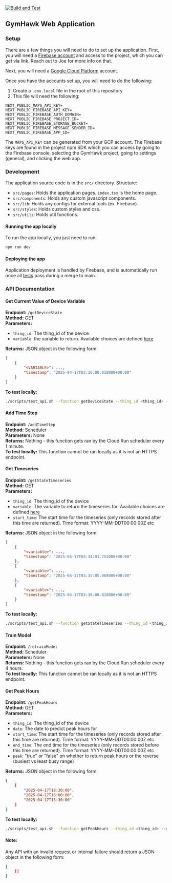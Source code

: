 [![Build and Test](https://github.com/ECESeniorDesign24-25/gymhawkapp/actions/workflows/firebase-hosting-pull-request.yml/badge.svg)](https://github.com/ECESeniorDesign24-25/gymhawkapp/actions/workflows/firebase-hosting-pull-request.yml)

## GymHawk Web Application

### Setup
There are a few things you will need to do to set up the application. First, you will need a [Firebase account](https://firebase.google.com/) and access to the project, which you can get via link. Reach out to Joe for more info on that.

Next, you will need a [Google Cloud Platform](https://console.cloud.google.com/) account.

Once you have the accounts set up, you will need to do the following:
1. Create a `.env.local` file in the root of this repository
2. This file will need the following:
```
NEXT_PUBLIC_MAPS_API_KEY=
NEXT_PUBLIC_FIREBASE_API_KEY=
NEXT_PUBLIC_FIREBASE_AUTH_DOMAIN=
NEXT_PUBLIC_FIREBASE_PROJECT_ID=
NEXT_PUBLIC_FIREBASE_STORAGE_BUCKET=
NEXT_PUBLIC_FIREBASE_MESSAGE_SENDER_ID=
NEXT_PUBLIC_FIREBASE_APP_ID=
```

The `MAPS_API_KEY` can be generated from your GCP account. The Firebase keys are found in the project npm SDK which you can access by going to the Firebase console, selecting the GymHawk project, going to settings (general), and clicking the web app.

### Development
The application source code is in the `src/` directory. Structure:

- `src/pages`: Holds the application pages. `index.tsx` is the home page.
- `src/components`: Holds any custom javascript components.
- `src/lib`: Holds any configs for external tools (ex. Firebase).
- `src/styles`: Holds custom styles and css.
- `src/utils`: Holds util functions.

#### Running the app locally
To run the app locally, you just need to run:
```bash
npm run dev
```

#### Deploying the app
Application deployment is handled by Firebase, and is automatically run once all [tests](functions/test_api.py) pass during a merge to main.

### API Documentation

#### Get Current Value of Device Variable
**Endpoint:** `/getDeviceState`  
**Method:** GET  
**Parameters:**
- `thing_id`: The thing_id of the device  
- `variable`: the variable to return. Available choices are defined [here](variables.md)

**Returns:** JSON object in the following form:
```json
[
    {
        "<VARIABLE>": ...,
        "timestamp": "2025-04-17T03:36:00.818000+00:00"
    }
]
```

**To test locally:**
```bash
./scripts/test_api.sh --function getDeviceState --thing_id <thing_id> --variable <variable>
```

#### Add Time Step
**Endpoint:** `/addTimeStep`  
**Method:** Scheduler  
**Parameters:** None  
**Returns:** Nothing - this function gets ran by the Cloud Run scheduler every 1 minute.  
**To test locally:** This function cannot be ran locally as it is not an HTTPS endpoint.

#### Get Timeseries
**Endpoint:** `/getStateTimeseries`  
**Method:** GET  
**Parameters:**
- `thing_id`: The thing_id of the device
- `variable`: The variable to return the timeseries for. Available choices are defined [here](variables.md)
- `start_time`: The start time for the timeseries (only records stored after this time are returned). Time format: YYYY-MM-DDT00:00:00Z etc

**Returns:** JSON object in the following form:
```json
[
    {
        "<variable>": ...,
        "timestamp": "2025-04-17T03:34:01.753000+00:00"
    },
    {
        "<variable>": ...,
        "timestamp": "2025-04-17T03:35:05.068000+00:00"
    },
    {
        "<variable>": ...,
        "timestamp": "2025-04-17T03:36:00.818000+00:00"
    }
]
```

**To test locally:**
```bash
./scripts/test_api.sh --function getStateTimeseries --thing_id <thing_id> --variable <variable> --start_time <start_time>
```

#### Train Model
**Endpoint:** `/retrainModel`  
**Method:** Scheduler  
**Parameters:** None  
**Returns:** Nothing - this function gets ran by the Cloud Run scheduler every 4 hours.  
**To test locally:** This function cannot be ran locally as it is not an HTTPS endpoint.

#### Get Peak Hours
**Endpoint:** `/getPeakHours`  
**Method:** GET  
**Parameters:**
- `thing_id`: The thing_id of the device
- `date`: The date to predict peak hours for
- `start_time`: The start time for the timeseries (only records stored after this time are returned). Time format: YYYY-MM-DDT00:00:00Z etc
- `end_time`: The end time for the timeseries (only records stored before this time are returned). Time format: YYYY-MM-DDT00:00:00Z etc
- `peak`: "true" or "false" on whether to return peak hours or the reverse (busiest vs least busy range)

**Returns:** JSON object in the following form:
```json
{
    [
        "2025-04-17T18:30:00",
        "2025-04-17T16:00:00",
        "2025-04-17T15:30:00"
    ]
}
```

**To test locally:**
```bash
./scripts/test_api.sh --function getPeakHours --thing_id <thing_id> --date <date> --start_time <start_time> --end_time <end_time> --peak <peak>
```

#### Note:
Any API with an invalid request or internal failure should return a JSON object in the following form:
```json
{
    []
}
```